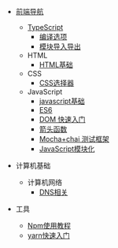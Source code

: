 <!-- docs/_sidebar.md -->

<!-- * [首页](/) -->
* [前端导航](/前端/navigation)
  * [TypeScript](前端/TypeScript/TypeScript浅尝)
    * [编译选项](前端/TypeScript/编译选项)
    * [模块导入导出](前端/TypeScript/模块导入导出)
  * HTML
    * [HTML基础](/前端/HTML/Html常用标签)
  * CSS
    * [CSS选择器](/前端/CSS/CSS选择器)
  * JavaScript
    * [javascript基础](/前端/JavaScript/javascript基础)
    * [ES6](/前端/JavaScript/ES6(JavaScript))
    * [DOM 快速入门](/前端/JavaScript/DOM快速入门)
    * [箭头函数](/前端/JavaScript/JavaScript箭头函数)
    * [Mocha+chai 测试框架](/前端/JavaScript/Mocha+chai测试框架)
    * [JavaScript模块化](/前端/JavaScript/JavaScript模块化)
  
* 计算机基础
  * 计算机网络
    * [DNS相关](/计算机基础/计算机网络/DNS相关)

* 工具
  * [Npm使用教程](/工具/Npm使用教程)
  * [yarn快速入门](/工具/yarn快速入门笔记)

